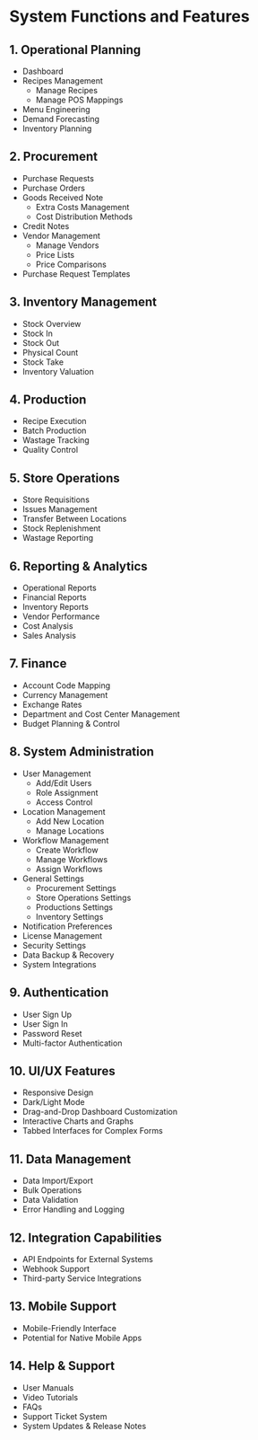 # System Functions and Features

## 1. Operational Planning

- Dashboard
- Recipes Management
  - Manage Recipes
  - Manage POS Mappings
- Menu Engineering
- Demand Forecasting
- Inventory Planning

## 2. Procurement

- Purchase Requests
- Purchase Orders
- Goods Received Note
  - Extra Costs Management
  - Cost Distribution Methods
- Credit Notes
- Vendor Management
  - Manage Vendors
  - Price Lists
  - Price Comparisons
- Purchase Request Templates

## 3. Inventory Management

- Stock Overview
- Stock In
- Stock Out
- Physical Count
- Stock Take
- Inventory Valuation

## 4. Production

- Recipe Execution
- Batch Production
- Wastage Tracking
- Quality Control

## 5. Store Operations

- Store Requisitions
- Issues Management
- Transfer Between Locations
- Stock Replenishment
- Wastage Reporting

## 6. Reporting & Analytics

- Operational Reports
- Financial Reports
- Inventory Reports
- Vendor Performance
- Cost Analysis
- Sales Analysis

## 7. Finance

- Account Code Mapping
- Currency Management
- Exchange Rates
- Department and Cost Center Management
- Budget Planning & Control

## 8. System Administration

- User Management
  - Add/Edit Users
  - Role Assignment
  - Access Control
- Location Management
  - Add New Location
  - Manage Locations
- Workflow Management
  - Create Workflow
  - Manage Workflows
  - Assign Workflows
- General Settings
  - Procurement Settings
  - Store Operations Settings
  - Productions Settings
  - Inventory Settings
- Notification Preferences
- License Management
- Security Settings
- Data Backup & Recovery
- System Integrations

## 9. Authentication

- User Sign Up
- User Sign In
- Password Reset
- Multi-factor Authentication

## 10. UI/UX Features

- Responsive Design
- Dark/Light Mode
- Drag-and-Drop Dashboard Customization
- Interactive Charts and Graphs
- Tabbed Interfaces for Complex Forms

## 11. Data Management

- Data Import/Export
- Bulk Operations
- Data Validation
- Error Handling and Logging

## 12. Integration Capabilities

- API Endpoints for External Systems
- Webhook Support
- Third-party Service Integrations

## 13. Mobile Support

- Mobile-Friendly Interface
- Potential for Native Mobile Apps

## 14. Help & Support

- User Manuals
- Video Tutorials
- FAQs
- Support Ticket System
- System Updates & Release Notes